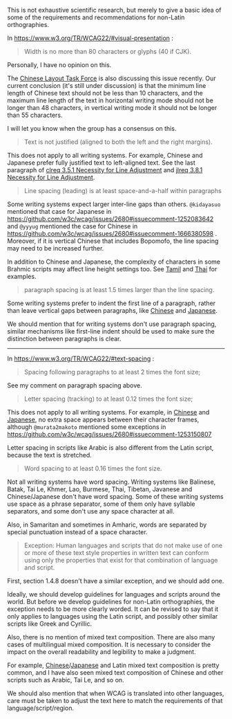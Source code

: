 This is not exhaustive scientific research, but merely to give a basic idea of some of the requirements and recommendations for non-Latin orthographies.

In https://www.w3.org/TR/WCAG22/#visual-presentation :

> Width is no more than 80 characters or glyphs (40 if CJK).

Personally, I have no opinion on this.

The [Chinese Layout Task Force](https://github.com/w3c/clreq) is also discussing this issue recently. Our current conclusion (it's still under discussion) is that the minimum line length of Chinese text should not be less than 10 characters, and the maximum line length of the text in horizontal writing mode should not be longer than 48 characters, in vertical writing mode it should not be longer than 55 characters.

I will let you know when the group has a consensus on this.

> Text is not justified (aligned to both the left and the right margins).

This does not apply to all writing systems. For example, Chinese and Japanese prefer fully justified text to left-aligned text. See the last paragraph of [clreq 3.5.1 Necessity for Line Adjustment](https://www.w3.org/TR/clreq/#necessity_for_line_adjustment) and [jlreq 3.8.1 Necessity for Line Adjustment](https://www.w3.org/TR/jlreq/#h-note-158).

> Line spacing (leading) is at least space-and-a-half within paragraphs

Some writing systems expect larger inter-line gaps than others. `@kidayasuo` mentioned that case for Japanese in https://github.com/w3c/wcag/issues/2680#issuecomment-1252083642 and `@yyyug` mentioned the case for Chinese in https://github.com/w3c/wcag/issues/2680#issuecomment-1666380598 . Moreover, if it is vertical Chinese that includes Bopomofo, the line spacing may need to be increased further.

In addition to Chinese and Japanese, the complexity of characters in some Brahmic scripts may affect line height settings too. See [Tamil](https://www.w3.org/International/ilreq/tamil/#baselines) and [Thai](https://www.w3.org/International/sealreq/thai/#baselines) for examples.

> paragraph spacing is at least 1.5 times larger than the line spacing.

Some writing systems prefer to indent the first line of a paragraph, rather than leave vertical gaps between paragraphs, like [Chinese](https://www.w3.org/TR/clreq/#first_line_indents) and [Japanese](https://www.w3.org/TR/jlreq/#line_head_indent_at_the_beginning_of_paragraphs).

We should mention that for writing systems don't use paragraph spacing, similar mechanisms like first-line indent should be used to make sure the distinction between paragraphs is clear.

-----

In https://www.w3.org/TR/WCAG22/#text-spacing :

> Spacing following paragraphs to at least 2 times the font size;

See my comment on paragraph spacing above.

> Letter spacing (tracking) to at least 0.12 times the font size;

This does not apply to all writing systems. For example, in [Chinese](https://www.w3.org/TR/clreq/#principles_of_arrangement_of_han_characters) and [Japanese](https://www.w3.org/TR/jlreq/#basic_principles_for_development_of_this_document), no extra space appears between their character frames, although `@murata2makoto` mentioned some exceptions in https://github.com/w3c/wcag/issues/2680#issuecomment-1253150807

Letter spacing in scripts like Arabic is also different from the Latin script, because the text is stretched.

> Word spacing to at least 0.16 times the font size.

Not all writing systems have word spacing. Writing systems like Balinese, Batak, Tai Le, Khmer, Lao, Burmese, Thai, Tibetan, Javanese and Chinese/Japanese don't have word spacing. Some of these writing systems use space as a phrase separator, some of them only have syllable separators, and some don't use any space character at all.

Also, in Samaritan and sometimes in Amharic, words are separated by special punctuation instead of a space character.

> Exception: Human languages and scripts that do not make use of one or more of these text style properties in written text can conform using only the properties that exist for that combination of language and script.

First, section 1.4.8 doesn't have a similar exception, and we should add one.

Ideally, we should develop guidelines for languages and scripts around the world. But before we develop guidelines for non-Latin orthographies, the exception needs to be more clearly worded. It can be revised to say that it only applies to languages using the Latin script, and possibly other similar scripts like Greek and Cyrillic.

Also, there is no mention of mixed text composition. There are also many cases of multilingual mixed composition. It is necessary to consider the impact on the overall readability and legibility to make a judgment.

For example, [Chinese](https://www.w3.org/TR/clreq/#chinese_and_western_mixed_text_composition)/[Japanese](https://www.w3.org/TR/jlreq/#japanese_and_western_mixed_text_composition) and Latin mixed text composition is pretty common, and I have also seen mixed text composition of Chinese and other scripts such as Arabic, Tai Le, and so on.

We should also mention that when WCAG is translated into other languages, care must be taken to adjust the text here to match the requirements of that language/script/region.
